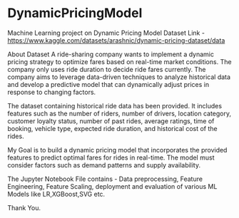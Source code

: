 # DynamicPricingModel
Machine Learning project on Dynamic Pricing Model
Dataset Link - https://www.kaggle.com/datasets/arashnic/dynamic-pricing-dataset/data


About Dataset
A ride-sharing company wants to implement a dynamic pricing strategy to optimize fares based on real-time market conditions. The company only uses ride duration to decide ride fares currently. The company aims to leverage data-driven techniques to analyze historical data and develop a predictive model that can dynamically adjust prices in response to changing factors.

The dataset containing historical ride data has been provided. It includes features such as the number of riders, number of drivers, location category, customer loyalty status, number of past rides, average ratings, time of booking, vehicle type, expected ride duration, and historical cost of the rides.

My Goal is to build a dynamic pricing model that incorporates the provided features to predict optimal fares for rides in real-time. The model must consider factors such as demand patterns and supply availability.

The Jupyter Notebook File contains - Data preprocessing, Feature Engineering, Feature Scaling, deployment and evaluation of various ML Models like LR,XGBoost,SVG etc.

Thank You.
